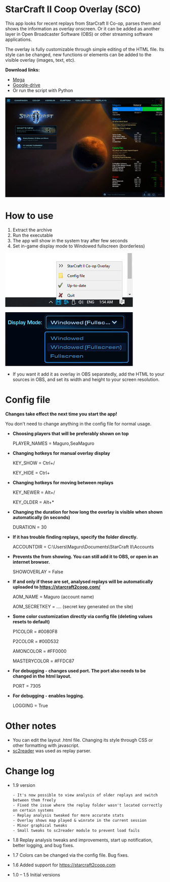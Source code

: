 # StarCraft II Coop Overlay (SCO)

This app looks for recent replays from StarCraft II Co-op, parses them and shows the information as overlay onscreen. Or it can be added as another layer in Open Broadcaster Software (OBS) or other streaming software applications.

The overlay is fully customizable through simple editing of the HTML file. Its style can be changed, new functions or elements can be added to the visible overlay (images, text, etc).

**Download links:** 
* [Mega](https://mega.nz/file/I4c3lAgA#YsF9dn9ORNXkBEQhabWN6jlSrrlkUy3ceLKDS6paQeM)
* [Google-drive](https://drive.google.com/file/d/1KPUrlmjnr1azPUGIXCMWM0337RLdJneI/view)
* Or run the script with Python

![Screenshot](/Screenshots/scr1.jpg)

# How to use
1. Extract the archive
2. Run the executable
3. The app will show in the system tray after few seconds
4. Set in-game display mode to Windowed fullscreen (borderless)

![system tray](/Screenshots/systray.jpg)

![Screenshot](/Screenshots/Display.jpg)


* If you want it add it as overlay in OBS separatedly, add the HTML to your sources in OBS, and set its width and height to your screen resolution.


# Config file
**Changes take effect the next time you start the app!**

You don't need to change anything in the config file for normal usage.

* **Choosing players that will be preferably shown on top**

   PLAYER_NAMES = Maguro,SeaMaguro

* **Changing hotkeys for manual overlay display**

   KEY_SHOW = Ctrl+/
  
   KEY_HIDE = Ctrl+

* **Changing hotkeys for moving between replays**

   KEY_NEWER = Alt+/
  
   KEY_OLDER = Alt+*

* **Changing the duration for how long the overlay is visible when shown automatically (in seconds)**
  
   DURATION = 30

* **If it has trouble finding replays, specify the folder directly.**

   ACCOUNTDIR = C:\Users\Maguro\Documents\StarCraft II\Accounts

* **Prevents the from showing. You can still add it to OBS, or open in an internet browser.**  

   SHOWOVERLAY = False
 
* **If and only if these are set, analysed replays will be automatically uploaded to https://starcraft2coop.com/**

   AOM_NAME = Maguro (account name)

   AOM_SECRETKEY = .... (secret key generated on the site)
   
* **Some color customization directly via config file (deleting values resets to default)**

   P1COLOR = #0080F8
   
   P2COLOR = #00D532
   
   AMONCOLOR = #FF0000
   
   MASTERYCOLOR = #FFDC87
     
* **For debugging - changes used port. The port also needs to be changed in the html layout.**

   PORT = 7305

* **For debugging - enables logging.**

   LOGGING = True



# Other notes
* You can edit the layout .html file. Changing its style through CSS or other formatting with javascript.
* [sc2reader](https://github.com/ggtracker/sc2reader) was used as replay parser.

# Change log
* 1.9 version

      - It's now possible to view analysis of older replays and switch between them freely
      - Fixed the issue where the replay folder wasn't located correctly on certain systems
      - Replay analysis tweaked for more accurate stats
      - Overlay shows map played & winrate in the current session
      - Minor graphical tweaks
      - Small tweaks to sc2reader module to prevent load fails

* 1.8 Replay analysis tweaks and improvements, start up notification, better logging, and bug fixes.<br>
* 1.7 Colors can be changed via the config file. Bug fixes.<br>
* 1.6 Added support for https://starcraft2coop.com<br>
* 1.0 – 1.5 Initial versions<br>
